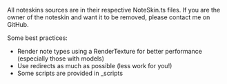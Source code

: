 All noteskins sources are in their respective NoteSkin.ts files. If you are the owner of the noteskin and want it to be removed, please
contact me on GitHub.

Some best practices:
- Render note types using a RenderTexture for better performance (especially those with models)
- Use redirects as much as possible (less work for you!)
- Some scripts are provided in _scripts